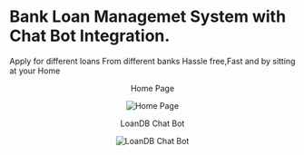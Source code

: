 # Bank Loan Managemet System with Chat Bot Integration.

Apply for different loans From different banks Hassle free,Fast and by sitting at your Home 


<p align="center">
    Home Page
</p>

<p align="center">
  <img src="https://user-images.githubusercontent.com/53824950/123053995-10288680-d422-11eb-8aee-f28972e9062d.png" alt="Home Page">
</p>


<p align="center">
    LoanDB Chat Bot
</p>
<p align="center">
  <img src="https://user-images.githubusercontent.com/53824950/123054119-2df5eb80-d422-11eb-8bb3-5b9e3598a485.png" alt="LoanDB Chat Bot">
</p>


